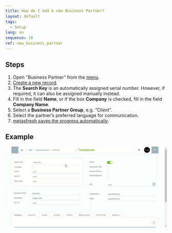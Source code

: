 ```yaml
---
title: How do I add a new Business Partner?
layout: default
tags:
  - Setup
lang: en
sequence: 10
ref: new_business_partner
---
```


## Steps

1. Open "Business Partner" from the [menu](Menu).
1. [Create a new record](New_Record_Window).
1. The **Search Key** is an automatically assigned serial number. However, if required, it can also be assigned manually instead.
1. Fill in the field **Name**, or if the box **Company** is checked, fill in the field **Company Name**.
1. Select a **Business Partner Group**, e.g. “Client”.
1. Select the partner’s preferred language for communication.
1. [metasfresh saves the progress automatically](Saveindicator).

## Example

![](assets/New_Business_Partner.gif)
